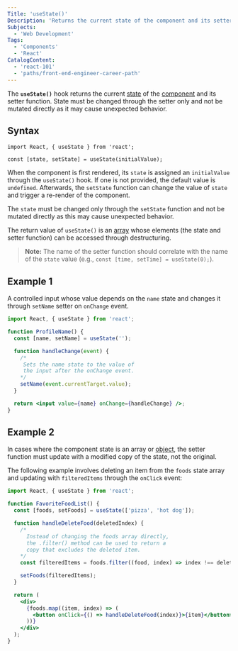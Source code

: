 ```yaml
---
Title: 'useState()'
Description: 'Returns the current state of the component and its setter function'
Subjects:
  - 'Web Development'
Tags:
  - 'Components'
  - 'React'
CatalogContent:
  - 'react-101'
  - 'paths/front-end-engineer-career-path'
---
```


The **`useState()`** hook returns the current [state](https://www.codecademy.com/resources/docs/react/state) of the [component](https://www.codecademy.com/resources/docs/react/components) and its setter function. State must be changed through the setter only and not be mutated directly as it may cause unexpected behavior.

## Syntax

```pseudo
import React, { useState } from 'react';

const [state, setState] = useState(initialValue);
```

When the component is first rendered, its `state` is assigned an `initialValue` through the `useState()` hook. If one is not provided, the default value is `undefined`. Afterwards, the `setState` function can change the value of `state` and trigger a re-render of the component.

The `state` must be changed only through the `setState` function and not be mutated directly as this may cause unexpected behavior.

The return value of `useState()` is an [array](https://www.codecademy.com/resources/docs/javascript/arrays) whose elements (the state and setter function) can be accessed through destructuring.

> **Note:** The name of the setter function should correlate with the name of the `state` value (e.g., `const [time, setTime] = useState(0);`).

## Example 1

A controlled input whose value depends on the `name` state and changes it through `setName` setter on `onChange` event.

```jsx
import React, { useState } from 'react';

function ProfileName() {
  const [name, setName] = useState('');

  function handleChange(event) {
    /*
     Sets the name state to the value of
     the input after the onChange event.
    */
    setName(event.currentTarget.value);
  }

  return <input value={name} onChange={handleChange} />;
}
```

## Example 2

In cases where the component state is an array or [object](https://www.codecademy.com/resources/docs/javascript/objects), the setter function must update with a modified copy of the state, not the original.

The following example involves deleting an item from the `foods` state array and updating with `filteredItems` through the `onClick` event:

```jsx
import React, { useState } from 'react';

function FavoriteFoodList() {
  const [foods, setFoods] = useState(['pizza', 'hot dog']);

  function handleDeleteFood(deletedIndex) {
    /*
      Instead of changing the foods array directly,
      the .filter() method can be used to return a 
      copy that excludes the deleted item.
    */
    const filteredItems = foods.filter((food, index) => index !== deletedIndex);

    setFoods(filteredItems);
  }

  return (
    <div>
      {foods.map((item, index) => (
        <button onClick={() => handleDeleteFood(index)}>{item}</button>
      ))}
    </div>
  );
}
```
